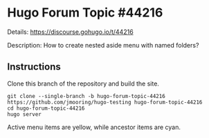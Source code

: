 # Hugo Forum Topic #44216

Details: <https://discourse.gohugo.io/t/44216>

Description: How to create nested aside menu with named folders?

## Instructions

Clone this branch of the repository and build the site.

```text
git clone --single-branch -b hugo-forum-topic-44216 https://github.com/jmooring/hugo-testing hugo-forum-topic-44216
cd hugo-forum-topic-44216
hugo server
```

Active menu items are yellow, while ancestor items are cyan.
